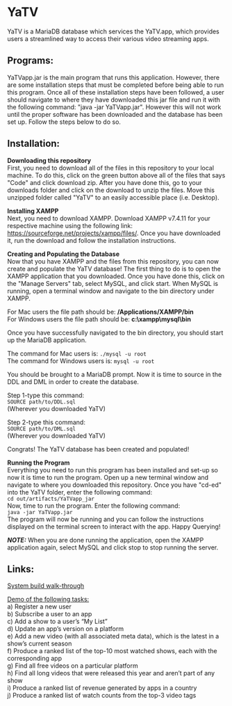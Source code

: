 # YaTV
YaTV is a MariaDB database which services the YaTV.app, which provides users a streamlined way to access their various video streaming apps. 

<h2> Programs: </h2>
YaTVapp.jar is the main program that runs this application. However, there are some installation steps that must be completed before being able to run this program. Once all of these installation steps have been followed, a user should navigate to where they have downloaded this jar file and run it with the following command: "java -jar YaTVapp.jar". However this will not work until the proper software has been downloaded and the database has been set up. Follow the steps below to do so. 

<h2> Installation: </h2> 

**Downloading this repository**  
First, you need to download all of the files in this repository to your local machine. To do this, click on the green button above all of the files that says "Code" and click download zip. After you have done this, go to your downloads folder and click on the download to unzip the files. Move this unzipped folder called "YaTV" to an easily accessible place (i.e. Desktop).

**Installing XAMPP**  
Next, you need to download XAMPP. Download XAMPP v7.4.11 for your respective machine using the following link: https://sourceforge.net/projects/xampp/files/. Once you have downloaded it, run the download and follow the installation instructions.

**Creating and Populating the Database**  
Now that you have XAMPP and the files from this repository, you can now create and populate the YaTV database! The first thing to do is to open the XAMPP application that you downloaded. Once you have done this, click on the "Manage Servers" tab, select MySQL, and click start. When MySQL is running, open a terminal window and navigate to the bin directory under XAMPP.  

For Mac users the file path should be: **/Applications/XAMPP/bin**  
For Windows users the file path should be: **c:\xampp\mysql\bin**

Once you have successfully navigated to the bin directory, you should start up the MariaDB application.

The command for Mac users is: `./mysql -u root`   
The command for Windows users is: `mysql -u root`

You should be brought to a MariaDB prompt. Now it is time to source in the DDL and DML in order to create the database.  

Step 1-type this command:  
`SOURCE path/to/DDL.sql`  
(Wherever you downloaded YaTV)  

Step 2-type this command:  
`SOURCE path/to/DML.sql`  
(Wherever you downloaded YaTV)  

Congrats! The YaTV database has been created and populated!

**Running the Program**  
Everything you need to run this program has been installed and set-up so now it is time to run the program. Open up a new terminal window and navigate to where you downloaded this repository. Once you have "cd-ed" into the YaTV folder, enter the following command:  
`cd out/artifacts/YaTVapp_jar`  
Now, time to run the program. Enter the following command:  
`java -jar YaTVapp.jar`  
The program will now be running and you can follow the instructions displayed on the terminal screen to interact with the app. Happy Querying!

**_NOTE:_** When you are done running the application, open the XAMPP application again, select MySQL and click stop to stop running the server.

 <h2> Links: </h2>
 
[System build walk-through](youtube.com) <br>

[Demo of the following tasks:](youtube.com) <br>
  a) Register a new user <br>
  b) Subscribe a user to an app <br>
  c) Add a show to a user’s “My List” <br>
  d) Update an app’s version on a platform <br>
  e) Add a new video (with all associated meta data), which is the latest in a show’s current season <br>
  f) Produce a ranked list of the top-10 most watched shows, each with the corresponding app <br>
  g) Find all free videos on a particular platform <br>
  h) Find all long videos that were released this year and aren’t part of any show <br>
  i) Produce a ranked list of revenue generated by apps in a country <br>
  j) Produce a ranked list of watch counts from the top-3 video tags 
